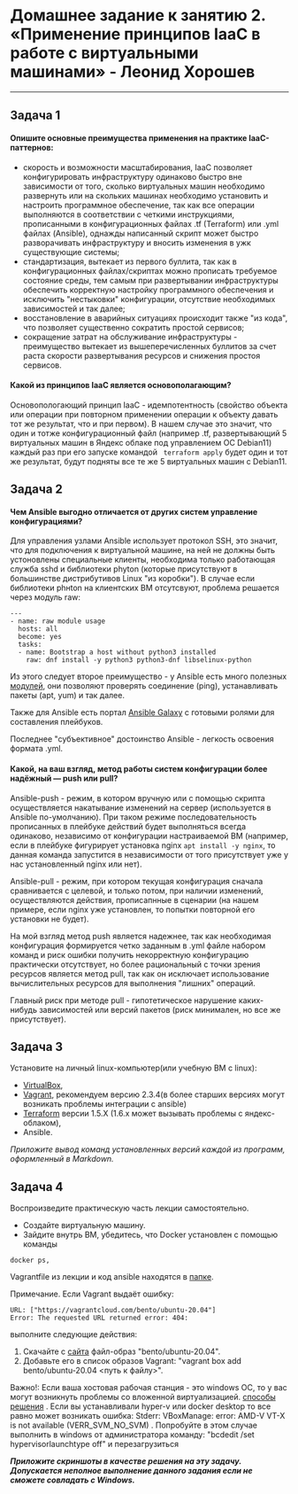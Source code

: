 
# Домашнее задание к занятию 2. «Применение принципов IaaC в работе с виртуальными машинами» - Леонид Хорошев

---

## Задача 1

#### Опишите основные преимущества применения на практике IaaC-паттернов:
- скорость и возможности масштабирования, IaaC позволяет конфигурировать инфраструктуру одинаково быстро вне зависимости от того, сколько виртуальных машин необходимо развернуть или на скольких машинах необходимо установить и настроить программное обеспечение, так как все операции выполняются в соответствии с четкими инструкциями, прописанными в конфигурационных файлах .tf (Terraform) или .yml файлах (Ansible), однажды написанный скрипт может быстро разворачивать инфраструктуру и вносить изменения в ужк существующие системы;
- стандартизация, вытекает из первого буллита, так как в конфигурационных файлах/скриптах можно прописать требуемое состояние среды, тем самым при развертывании инфраструктуры обеспечить корректную настройку программного обеспечения и исключить "нестыковки" конфигурации, отсутствие необходимых зависимостей и так далее;
- восстановление в аварийных ситуациях происходит также "из кода", что позволяет существенно сократить простой сервисов;
- сокращение затрат на обслуживание инфраструктуры - преимущество вытекает из вышеперечисленных буллитов за счет раста скорости развертывания ресурсов и снижения простоя сервисов.

#### Какой из принципов IaaC является основополагающим?

Основопологающий принцип IaaC - идемпотентность (свойство объекта или операции при повторном применении операции к объекту давать тот же результат, что и при первом). В нашем случае это значит, что один и тотже конфигурационный файл (например .tf, развертывающий 5 виртуальных машин в Яндекс облаке под управлением OC Debian11) каждый раз при его запуске командoй ` terraform apply` будет один и тот же результат, будут подняты все те же 5 виртуальных машин с Debian11. 

## Задача 2

#### Чем Ansible выгодно отличается от других систем управление конфигурациями?

Для управления узлами Ansible использует протокол SSH, это значит, что для подключения к виртуальной машине, на ней не должны быть устоновлены специальные клиенты, необходима только работающая служба sshd и библиотеки phyton (которые присутствуют в большинстве дистрибутивов Linux "из коробки"). В случае если библиотеки phнton на клиентских ВМ отсутсвуют, проблема решается через  модуль raw:
```
---
- name: raw module usage
  hosts: all
  become: yes
  tasks:
  - name: Bootstrap a host without python3 installed
    raw: dnf install -y python3 python3-dnf libselinux-python
```

Из этого следует второе преимущество - у Ansible есть много полезных [модулей](https://habr.com/ru/companies/slurm/articles/707130/), они позволяют проверять соединение (ping), устанавливать пакеты (apt, yum) и так далее.

Также для Ansible есть портал [Ansible Galaxy](https://galaxy.ansible.com/ui/) с готовыми ролями для составления плейбуков. 

Последнее "субъективное" достоинство Ansible - легкость освоения формата .yml.

#### Какой, на ваш взгляд, метод работы систем конфигурации более надёжный — push или pull?

Ansible-push - режим, в котором вручную или с помощью скрипта осуществляется накатывание изменений на сервер (используется в Ansible по-умолчанию). При таком режиме последовательность прописанных в плейбуке действий будет выполняться всегда одинаково, независимо от конфигурации настраиваемой ВМ (например, если в плейбуке фигурирует установка nginx `apt install -y nginx`, то данная команда запустится в независимости от того присутствует уже у нас установленный nginx или нет).

Ansible-pull - режим, при котором текущая конфигурация сначала сравнивается с целевой, и только потом, при наличии изменений, осуществляются действия, прописапнные в сценарии (на нашем примере, если nginx уже установлен, то попытки повторной его установки не будет).

На мой взгляд метод push является надежнее, так как необходимая конфигурация формируется четко заданным в .yml файле набором команд и риск ошибки получить некорректную конфигурацию практически отсутствует, но более рациональный с точки зрения ресурсов является метод pull, так как он исключает использование вычислительных ресурсов для выполнения "лишних" операций.

Главный риск при методе pull - гипотетическое нарушение каких-нибудь зависимостей или версий пакетов (риск минимален, но все же присутствует).

## Задача 3

Установите на личный linux-компьютер(или учебную ВМ с linux):

- [VirtualBox](https://www.virtualbox.org/),
- [Vagrant](https://github.com/netology-code/devops-materials), рекомендуем версию 2.3.4(в более старших версиях могут возникать проблемы интеграции с ansible)
- [Terraform](https://github.com/netology-code/devops-materials/blob/master/README.md)  версии 1.5.Х (1.6.х может вызывать проблемы с яндекс-облаком),
- Ansible.

*Приложите вывод команд установленных версий каждой из программ, оформленный в Markdown.*

## Задача 4 

Воспроизведите практическую часть лекции самостоятельно.

- Создайте виртуальную машину.
- Зайдите внутрь ВМ, убедитесь, что Docker установлен с помощью команды
```
docker ps,
```
Vagrantfile из лекции и код ansible находятся в [папке](https://github.com/netology-code/virt-homeworks/tree/virt-11/05-virt-02-iaac/src).

Примечание. Если Vagrant выдаёт ошибку:
```
URL: ["https://vagrantcloud.com/bento/ubuntu-20.04"]     
Error: The requested URL returned error: 404:
```

выполните следующие действия:

1. Скачайте с [сайта](https://app.vagrantup.com/bento/boxes/ubuntu-20.04) файл-образ "bento/ubuntu-20.04".
2. Добавьте его в список образов Vagrant: "vagrant box add bento/ubuntu-20.04 <путь к файлу>".

Важно!: Если ваша хостовая рабочая станция - это windows ОС, то у вас могут возникнуть проблемы со вложенной виртуализацией.  [способы решения](https://www.comss.ru/page.php?id=7726)  . Если вы устанавливали hyper-v или docker desktop то  все равно может возникать ошибка: Stderr: VBoxManage: error: AMD-V VT-X is not available (VERR_SVM_NO_SVM) . Попробуйте в этом случае выполнить в windows от администратора команду: "bcdedit /set hypervisorlaunchtype off" и перезагрузиться

***Приложите скриншоты в качестве решения на эту задачу. Допускается неполное выполнение данного задания если не сможете совладать с Windows.*** 


